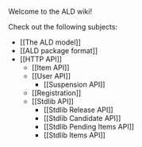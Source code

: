 Welcome to the ALD wiki!

Check out the following subjects:
* [[The ALD model]]
* [[ALD package format]]
* [[HTTP API]]
    * [[Item API]]
    * [[User API]]
        * [[Suspension API]]
    * [[Registration]]
    * [[Stdlib API]]
        * [[Stdlib Release API]]
        * [[Stdlib Candidate API]]
        * [[Stdlib Pending Items API]]
        * [[Stdlib Items API]]